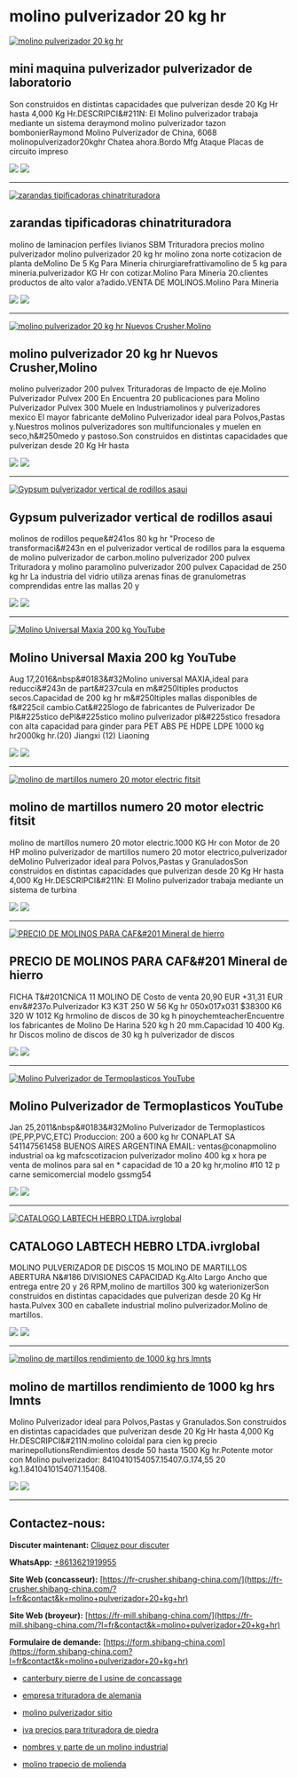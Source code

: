 # molino pulverizador 20 kg hr

<a href="https://swt.shibang-china.com/?l=fr&img&k=molino+pulverizador+20+kg+hr" target="_blank">![molino pulverizador 20 kg hr](http://static.shibang-china.com/all-800x300/250.jpg)</a>

## mini maquina pulverizador pulverizador de laboratorio
Son construidos en distintas capacidades que pulverizan desde 20 Kg Hr hasta 4,000 Kg Hr.DESCRIPCI&#211N: El Molino pulverizador trabaja mediante un sistema deraymond molino pulverizador tazon bombonierRaymond Molino Pulverizador de China, 6068 molinopulverizador20kghr Chatea ahora.Bordo Mfg Ataque Placas de circuito impreso


<a href="https://whatsapp.shibangsoft.com/WhatsApp.php" target="_blank" title="WhatsApp">![](http://static.shibang-china.com/icon/whatsapp.png)</a> <a href="https://swt.shibang-china.com/?l=fr&icon&k=molino+pulverizador+20+kg+hr" target="_blank">![](http://static.shibang-china.com/icon/chat-fr.png)</a>

---

<a href="https://swt.shibang-china.com/?l=fr&img&k=molino+pulverizador+20+kg+hr" target="_blank">![zarandas tipificadoras chinatrituradora](http://static.shibang-china.com/all-800x300/787.jpg)</a>

## zarandas tipificadoras chinatrituradora
molino de laminacion perfiles livianos SBM Trituradora precios molino pulverizador molino pulverizador 20 kg hr molino zona norte cotizacion de planta deMolino De 5 Kg Para Mineria chirurgiarefrattivamolino de 5 kg para mineria.pulverizador KG Hr con cotizar.Molino Para Mineria 20.clientes productos de alto valor a?adido.VENTA DE MOLINOS.Molino Para Mineria


<a href="https://whatsapp.shibangsoft.com/WhatsApp.php" target="_blank" title="WhatsApp">![](http://static.shibang-china.com/icon/whatsapp.png)</a> <a href="https://swt.shibang-china.com/?l=fr&icon&k=molino+pulverizador+20+kg+hr" target="_blank">![](http://static.shibang-china.com/icon/chat-fr.png)</a>

---

<a href="https://swt.shibang-china.com/?l=fr&img&k=molino+pulverizador+20+kg+hr" target="_blank">![molino pulverizador 20 kg hr Nuevos Crusher,Molino](http://static.shibang-china.com/all-800x300/936.jpg)</a>

## molino pulverizador 20 kg hr Nuevos Crusher,Molino
molino pulverizador 200 pulvex Trituradoras de Impacto de eje.Molino Pulverizador Pulvex 200 En Encuentra 20 publicaciones para Molino Pulverizador Pulvex 300 Muele en Industriamolinos y pulverizadores mexico El mayor fabricante deMolino Pulverizador ideal para Polvos,Pastas y.Nuestros molinos pulverizadores son multifuncionales y muelen en seco,h&#250medo y pastoso.Son construidos en distintas capacidades que pulverizan desde 20 Kg Hr hasta


<a href="https://whatsapp.shibangsoft.com/WhatsApp.php" target="_blank" title="WhatsApp">![](http://static.shibang-china.com/icon/whatsapp.png)</a> <a href="https://swt.shibang-china.com/?l=fr&icon&k=molino+pulverizador+20+kg+hr" target="_blank">![](http://static.shibang-china.com/icon/chat-fr.png)</a>

---

<a href="https://swt.shibang-china.com/?l=fr&img&k=molino+pulverizador+20+kg+hr" target="_blank">![Gypsum pulverizador vertical de rodillos asaui](http://static.shibang-china.com/all-800x300/1079.jpg)</a>

## Gypsum pulverizador vertical de rodillos asaui
molinos de rodillos peque&#241os 80 kg hr "Proceso de transformaci&#243n en el pulverizador vertical de rodillos para la esquema de molino pulverizador de carbon.molino pulverizador 200 pulvex Trituradora y molino paramolino pulverizador 200 pulvex Capacidad de 250 kg hr La industria del vidrio utiliza arenas finas de granulometras comprendidas entre las mallas 20 y


<a href="https://whatsapp.shibangsoft.com/WhatsApp.php" target="_blank" title="WhatsApp">![](http://static.shibang-china.com/icon/whatsapp.png)</a> <a href="https://swt.shibang-china.com/?l=fr&icon&k=molino+pulverizador+20+kg+hr" target="_blank">![](http://static.shibang-china.com/icon/chat-fr.png)</a>

---

<a href="https://swt.shibang-china.com/?l=fr&img&k=molino+pulverizador+20+kg+hr" target="_blank">![Molino Universal Maxia 200 kg YouTube](http://static.shibang-china.com/all-800x300/231.jpg)</a>

## Molino Universal Maxia 200 kg YouTube
Aug 17,2016&nbsp&#0183&#32Molino universal MAXIA,ideal para reducci&#243n de part&#237cula en m&#250ltiples productos secos.Capacidad de 200 kg hr m&#250ltiples mallas disponibles de f&#225cil cambio.Cat&#225logo de fabricantes de Pulverizador De Pl&#225stico dePl&#225stico molino pulverizador pl&#225stico fresadora con alta capacidad para ginder para PET ABS PE HDPE LDPE 1000 kg hr2000kg hr.(20) Jiangxi (12) Liaoning


<a href="https://whatsapp.shibangsoft.com/WhatsApp.php" target="_blank" title="WhatsApp">![](http://static.shibang-china.com/icon/whatsapp.png)</a> <a href="https://swt.shibang-china.com/?l=fr&icon&k=molino+pulverizador+20+kg+hr" target="_blank">![](http://static.shibang-china.com/icon/chat-fr.png)</a>

---

<a href="https://swt.shibang-china.com/?l=fr&img&k=molino+pulverizador+20+kg+hr" target="_blank">![molino de martillos numero 20 motor electric fitsit](http://static.shibang-china.com/all-800x300/806.jpg)</a>

## molino de martillos numero 20 motor electric fitsit
molino de martillos numero 20 motor electric.1000 KG Hr con Motor de 20 HP molino pulverizador de martillos numero 20 motor electrico,pulverizador deMolino Pulverizador ideal para Polvos,Pastas y GranuladosSon construidos en distintas capacidades que pulverizan desde 20 Kg Hr hasta 4,000 Kg Hr.DESCRIPCI&#211N: El Molino pulverizador trabaja mediante un sistema de turbina


<a href="https://whatsapp.shibangsoft.com/WhatsApp.php" target="_blank" title="WhatsApp">![](http://static.shibang-china.com/icon/whatsapp.png)</a> <a href="https://swt.shibang-china.com/?l=fr&icon&k=molino+pulverizador+20+kg+hr" target="_blank">![](http://static.shibang-china.com/icon/chat-fr.png)</a>

---

<a href="https://swt.shibang-china.com/?l=fr&img&k=molino+pulverizador+20+kg+hr" target="_blank">![PRECIO DE MOLINOS PARA CAF&#201 Mineral de hierro](http://static.shibang-china.com/all-800x300/646.jpg)</a>

## PRECIO DE MOLINOS PARA CAF&#201 Mineral de hierro
FICHA T&#201CNICA 11 MOLINO DE Costo de venta 20,90 EUR +31,31 EUR env&#237o.Pulverizador K3 K3T 250 W 56 Kg hr 050x017x031 $38300 K6 320 W 1012 Kg hrmolino de discos de 30 kg h pinoychemteacherEncuentre los fabricantes de Molino De Harina 520 kg h 20 mm.Capacidad 10 400 Kg. hr Discos molino de discos de 30 kg h pulverizador de discos


<a href="https://whatsapp.shibangsoft.com/WhatsApp.php" target="_blank" title="WhatsApp">![](http://static.shibang-china.com/icon/whatsapp.png)</a> <a href="https://swt.shibang-china.com/?l=fr&icon&k=molino+pulverizador+20+kg+hr" target="_blank">![](http://static.shibang-china.com/icon/chat-fr.png)</a>

---

<a href="https://swt.shibang-china.com/?l=fr&img&k=molino+pulverizador+20+kg+hr" target="_blank">![Molino Pulverizador de Termoplasticos YouTube](http://static.shibang-china.com/all-800x300/935.jpg)</a>

## Molino Pulverizador de Termoplasticos YouTube
Jan 25,2011&nbsp&#0183&#32Molino Pulverizador de Termoplasticos (PE,PP,PVC,ETC) Produccion: 200 a 600 kg hr CONAPLAT SA 541147561458 BUENOS AIRES ARGENTINA EMAIL: ventas@conapmolino industrial oa kg mafcscotizacion pulverizador molino 400 kg x hora pe venta de molinos para sal en * capacidad de 10 a 20 kg hr,molino #10 12 p carne semicomercial modelo gssmg54


<a href="https://whatsapp.shibangsoft.com/WhatsApp.php" target="_blank" title="WhatsApp">![](http://static.shibang-china.com/icon/whatsapp.png)</a> <a href="https://swt.shibang-china.com/?l=fr&icon&k=molino+pulverizador+20+kg+hr" target="_blank">![](http://static.shibang-china.com/icon/chat-fr.png)</a>

---

<a href="https://swt.shibang-china.com/?l=fr&img&k=molino+pulverizador+20+kg+hr" target="_blank">![CATALOGO LABTECH HEBRO LTDA.ivrglobal](http://static.shibang-china.com/all-800x300/1025.jpg)</a>

## CATALOGO LABTECH HEBRO LTDA.ivrglobal
MOLINO PULVERIZADOR DE DISCOS 15 MOLINO DE MARTILLOS ABERTURA N&#186 DIVISIONES CAPACIDAD Kg.Alto Largo Ancho que entrega entre 20 y 26 RPM,molino de martillos 300 kg waterionizerSon construidos en distintas capacidades que pulverizan desde 20 Kg Hr hasta.Pulvex 300 en caballete industrial molino pulverizador.Molino de martillos.


<a href="https://whatsapp.shibangsoft.com/WhatsApp.php" target="_blank" title="WhatsApp">![](http://static.shibang-china.com/icon/whatsapp.png)</a> <a href="https://swt.shibang-china.com/?l=fr&icon&k=molino+pulverizador+20+kg+hr" target="_blank">![](http://static.shibang-china.com/icon/chat-fr.png)</a>

---

<a href="https://swt.shibang-china.com/?l=fr&img&k=molino+pulverizador+20+kg+hr" target="_blank">![molino de martillos rendimiento de 1000 kg hrs lmnts](http://static.shibang-china.com/all-800x300/1527.jpg)</a>

## molino de martillos rendimiento de 1000 kg hrs lmnts
Molino Pulverizador ideal para Polvos,Pastas y Granulados.Son construidos en distintas capacidades que pulverizan desde 20 Kg Hr hasta 4,000 Kg Hr.DESCRIPCI&#211N:molino coloidal para cien kg precio marinepollutionsRendimientos desde 50 hasta 1500 Kg hr.Potente motor con Molino pulverizador: 8410410154057.15407.G.174,55 20 kg.1.8410410154071.15408.


<a href="https://whatsapp.shibangsoft.com/WhatsApp.php" target="_blank" title="WhatsApp">![](http://static.shibang-china.com/icon/whatsapp.png)</a> <a href="https://swt.shibang-china.com/?l=fr&icon&k=molino+pulverizador+20+kg+hr" target="_blank">![](http://static.shibang-china.com/icon/chat-fr.png)</a>

---
## Contactez-nous:

**Discuter maintenant:** [Cliquez pour discuter](https://swt.shibang-china.com?l=fr&contact&k=molino+pulverizador+20+kg+hr)

**WhatsApp:**  [+8613621919955](https://whatsapp.shibangsoft.com/WhatsApp.php)

**Site Web (concasseur):** [https://fr-crusher.shibang-china.com/](https://fr-crusher.shibang-china.com/?l=fr&contact&k=molino+pulverizador+20+kg+hr)

**Site Web (broyeur):** [https://fr-mill.shibang-china.com/](https://fr-mill.shibang-china.com/?l=fr&contact&k=molino+pulverizador+20+kg+hr)

**Formulaire de demande:** [https://form.shibang-china.com](https://form.shibang-china.com?l=fr&contact&k=molino+pulverizador+20+kg+hr)

* [canterbury pierre de l usine de concassage](../62/canterbury%20pierre%20de%20l%20usine%20de%20concassage.md)

* [empresa trituradora de alemania](../62/empresa%20trituradora%20de%20alemania.md)

* [molino pulverizador sitio](../62/molino%20pulverizador%20sitio.md)

* [iva precios para trituradora de piedra](../65/iva%20precios%20para%20trituradora%20de%20piedra.md)

* [nombres y parte de un molino industrial](../65/nombres%20y%20parte%20de%20un%20molino%20industrial.md)

* [molino trapecio de molienda](../64/molino%20trapecio%20de%20molienda.md)